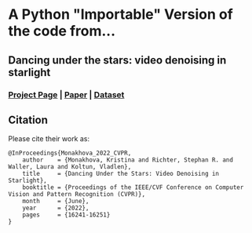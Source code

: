 # A Python "Importable" Version of the code from...

## Dancing under the stars: video denoising in starlight

### [Project Page](http://kristinamonakhova.com/starlight_denoising/) | [Paper](https://openaccess.thecvf.com/content/CVPR2022/html/Monakhova_Dancing_Under_the_Stars_Video_Denoising_in_Starlight_CVPR_2022_paper.html) | [Dataset](http://kristinamonakhova.com/starlight_denoising/#dataset)

## Citation
Please cite their work as:

```
@InProceedings{Monakhova_2022_CVPR,
    author    = {Monakhova, Kristina and Richter, Stephan R. and Waller, Laura and Koltun, Vladlen},
    title     = {Dancing Under the Stars: Video Denoising in Starlight},
    booktitle = {Proceedings of the IEEE/CVF Conference on Computer Vision and Pattern Recognition (CVPR)},
    month     = {June},
    year      = {2022},
    pages     = {16241-16251}
}
```